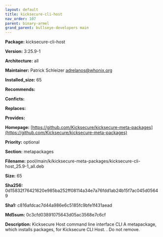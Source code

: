 ```yaml
---
layout: default
title: kicksecure-cli-host
nav_order: 107
parent: binary-armel
grand_parent: bullseye-developers main
---
```


**Package:** kicksecure-cli-host

**Version:** 3:25.9-1

**Architecture:**  all

**Maintainer:**  Patrick Schleizer <adrelanos@whonix.org>

**Installed_size:**  65

**Recommends:**  

**Conficts:**  

**Replaces:**  

**Provides:**  

**Homepage:**  [https://github.com/Kicksecure/kicksecure-meta-packages](https://github.com/Kicksecure/kicksecure-meta-packages)

**Priority:**  optional

**Section:** metapackages

**Filename:**  pool/main/k/kicksecure-meta-packages/kicksecure-cli-host_25.9-1_all.deb

**Size:**  65

**Sha256:**  0d15832f76421620e985ba252ff08114a34e7a76fdd1ab24b15f7ac045d05649

**Sha1:**  c816afdcac7d44a986e6c5185fc9bfe1f431aead

**Md5sum:**  0c3cfd03891075643d05ac3568e7c6cf

**Description:** Kicksecure Host command line interface CLI
 A metapackage, which installs packages, for Kicksecure CLI Host.
 .
 Do not remove.


